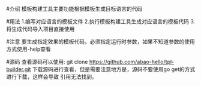 #介绍
模板构建工具主要功能根据模板生成目标语言的代码
	
#用法
1.编写对应语言的模板文件
2.执行模板构建工具生成对应语言的模板代码
3.将生成代码导入项目直接使用

#注意
要生成指定效果的模板代码，必须指定运行时参数，如果不知道参数的使用方式使用-help查看

#源码
查看源码可以使用: git clone https://github.com/abao-hello/tpl-builder.git
下载源码进行查看，但是需要注意地方是，源码不要使用go get的方式进行下载，这样会导致
引用无法找到。
